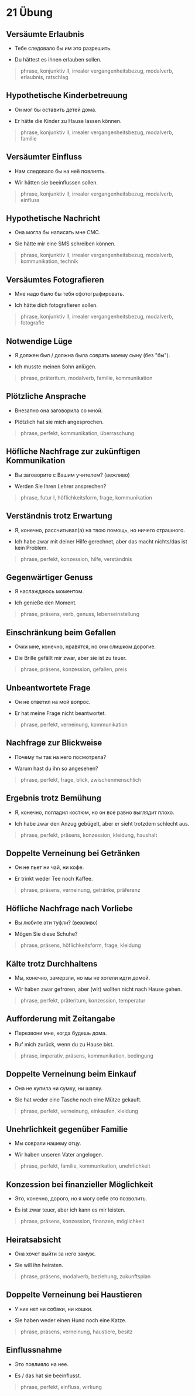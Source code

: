 # 21 Übung

## Versäumte Erlaubnis
- Тебе следовало бы им это разрешить.
* Du hättest es ihnen erlauben sollen.
> phrase, konjunktiv II, irrealer vergangenheitsbezug, modalverb, erlaubnis, ratschlag

## Hypothetische Kinderbetreuung
- Он мог бы оставить детей дома.
* Er hätte die Kinder zu Hause lassen können.
> phrase, konjunktiv II, irrealer vergangenheitsbezug, modalverb, familie

## Versäumter Einfluss
- Нам следовало бы на неё повлиять.
* Wir hätten sie beeinflussen sollen.
> phrase, konjunktiv II, irrealer vergangenheitsbezug, modalverb, einfluss

## Hypothetische Nachricht
- Она могла бы написать мне CMC.
* Sie hätte mir eine SMS schreiben können.
> phrase, konjunktiv II, irrealer vergangenheitsbezug, modalverb, kommunikation, technik

## Versäumtes Fotografieren
- Мне надо было бы тебя сфотографировать.
* Ich hätte dich fotografieren sollen.
> phrase, konjunktiv II, irrealer vergangenheitsbezug, modalverb, fotografie

## Notwendige Lüge
- Я должен был / должна была соврать моему сыну (без "бы").
* Ich musste meinen Sohn anlügen.
> phrase, präteritum, modalverb, familie, kommunikation

## Plötzliche Ansprache
- Внезапно она заговорила со мной.
* Plötzlich hat sie mich angesprochen.
> phrase, perfekt, kommunikation, überraschung

## Höfliche Nachfrage zur zukünftigen Kommunikation
- Вы заговорите с Вашим учителем? (вежливо)
* Werden Sie Ihren Lehrer ansprechen?
> phrase, futur I, höflichkeitsform, frage, kommunikation

## Verständnis trotz Erwartung
- Я, конечно, рассчитывал(а) на твою помощь, но ничего страшного.
* Ich habe zwar mit deiner Hilfe gerechnet, aber das macht nichts/das ist kein Problem.
> phrase, perfekt, konzession, hilfe, verständnis


## Gegenwärtiger Genuss
- Я наслаждаюсь моментом.
* Ich genieße den Moment.
> phrase, präsens, verb, genuss, lebenseinstellung

## Einschränkung beim Gefallen
- Очки мне, конечно, нравятся, но они слишком дорогие.
* Die Brille gefällt mir zwar, aber sie ist zu teuer.
> phrase, präsens, konzession, gefallen, preis

## Unbeantwortete Frage
- Он не ответил на мой вопрос.
* Er hat meine Frage nicht beantwortet.
> phrase, perfekt, verneinung, kommunikation

## Nachfrage zur Blickweise
- Почему ты так на него посмотрела?
* Warum hast du ihn so angesehen?
> phrase, perfekt, frage, blick, zwischenmenschlich

## Ergebnis trotz Bemühung
- Я, конечно, погладил костюм, но он все равно выглядит плохо.
* Ich habe zwar den Anzug gebügelt, aber er sieht trotzdem schlecht aus.
> phrase, perfekt, präsens, konzession, kleidung, haushalt

## Doppelte Verneinung bei Getränken
- Он не пьет ни чай, ни кофе.
* Er trinkt weder Tee noch Kaffee.
> phrase, präsens, verneinung, getränke, präferenz

## Höfliche Nachfrage nach Vorliebe
- Вы любите эти туфли? (вежливо)
* Mögen Sie diese Schuhe?
> phrase, präsens, höflichkeitsform, frage, kleidung

## Kälte trotz Durchhaltens
- Мы, конечно, замерзли, но мы не хотели идти домой.
* Wir haben zwar gefroren, aber (wir) wollten nicht nach Hause gehen.
> phrase, perfekt, präteritum, konzession, temperatur

## Aufforderung mit Zeitangabe
- Перезвони мне, когда будешь дома.
* Ruf mich zurück, wenn du zu Hause bist.
> phrase, imperativ, präsens, kommunikation, bedingung

## Doppelte Verneinung beim Einkauf
- Она не купила ни сумку, ни шапку.
* Sie hat weder eine Tasche noch eine Mütze gekauft.
> phrase, perfekt, verneinung, einkaufen, kleidung

## Unehrlichkeit gegenüber Familie
- Мы соврали нашему отцу.
* Wir haben unseren Vater angelogen.
> phrase, perfekt, familie, kommunikation, unehrlichkeit

## Konzession bei finanzieller Möglichkeit
- Это, конечно, дорого, но я могу себе это позволить.
* Es ist zwar teuer, aber ich kann es mir leisten.
> phrase, präsens, konzession, finanzen, möglichkeit

## Heiratsabsicht
- Она хочет выйти за него замуж.
* Sie will ihn heiraten.
> phrase, präsens, modalverb, beziehung, zukunftsplan

## Doppelte Verneinung bei Haustieren
- У них нет ни собаки, ни кошки.
* Sie haben weder einen Hund noch eine Katze.
> phrase, präsens, verneinung, haustiere, besitz

## Einflussnahme
- Это повлияло на нее.
* Es / das hat sie beeinflusst.
> phrase, perfekt, einfluss, wirkung